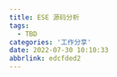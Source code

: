 ```yaml
---
title: ESE 源码分析
tags:
  - TBD
categories: '工作分享'
date: 2022-07-30 10:10:33
abbrlink: edcfded2
---
```


